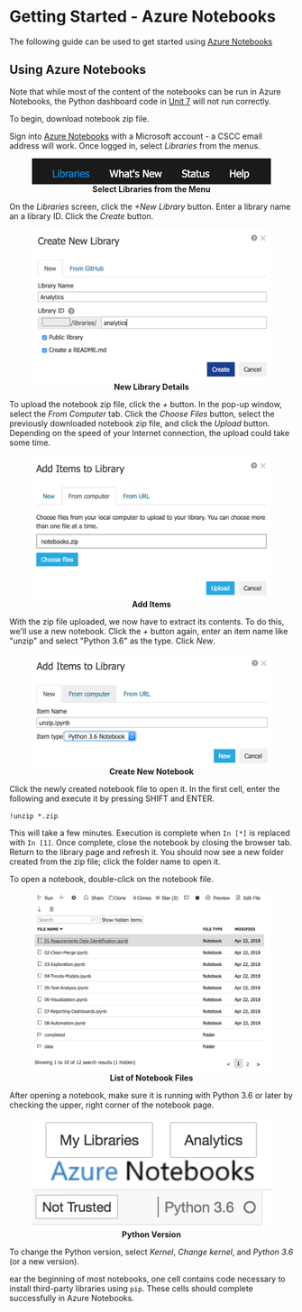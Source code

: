 # Getting Started - Azure Notebooks

The following guide can be used to get started using
[Azure Notebooks](https://notebooks.azure.com)

## Using Azure Notebooks

Note that while most of the content of the notebooks can be run in Azure
Notebooks, the Python dashboard code in [Unit 7](07-Reporting-Dashboards.ipynb)
will not run correctly.

To begin, download notebook zip file.

Sign into [Azure Notebooks](https://notebooks.azure.com) with a Microsoft
account - a CSCC email address will work. Once logged in, select *Libraries*
from the menus.

<figure>
  <img style="display: block; margin-left: auto; margin-right: auto;" src="./images/00-azure-libraries.png" alt="azure menu">
  <figcaption style="text-align: center; font-weight: bold">Select Libraries from the Menu</figcaption>
</figure>

On the *Libraries* screen, click the *+New Library* button. Enter a library
name an a library ID.  Click the *Create* button.

<figure>
  <img style="display: block; margin-left: auto; margin-right: auto;" src="./images/00-azure-new-library.png" alt="create library">
  <figcaption style="text-align: center; font-weight: bold">New Library Details</figcaption>
</figure>

To upload the notebook zip file, click the *+* button. In the pop-up window,
select the *From Computer* tab. Click the *Choose Files* button, select the
previously downloaded notebook zip file, and click the *Upload* button.
Depending on the speed of your Internet connection, the upload could take some
time.

<figure>
  <img style="display: block; margin-left: auto; margin-right: auto;" src="./images/00-azure-add-items.png" alt="add items">
  <figcaption style="text-align: center; font-weight: bold">Add Items</figcaption>
</figure>

With the zip file uploaded, we now have to extract its contents.  To do this,
we'll use a new notebook.  Click the *+* button again, enter an item name like
"unzip" and select "Python 3.6" as the type.  Click *New*.

<figure>
  <img style="display: block; margin-left: auto; margin-right: auto;" src="./images/00-azure-new-notebook.png" alt="new notebook">
  <figcaption style="text-align: center; font-weight: bold">Create New Notebook</figcaption>
</figure>

Click the newly created notebook file to open it. In the first cell, enter the
following and execute it by pressing SHIFT and ENTER. 

``` ipython
!unzip *.zip
```

This will take a few minutes. Execution is complete when `In [*]` is replaced
with `In [1]`.  Once complete, close the notebook by closing the browser tab.
Return to the library page and refresh it. You should now see a new folder
created from the zip file; click the folder name to open it. 

To open a notebook, double-click on the notebook file.

<figure>
  <img style="display: block; margin-left: auto; margin-right: auto;" src="./images/00-azure-file-list.png" alt="notebook files">
  <figcaption style="text-align: center; font-weight: bold">List of Notebook Files</figcaption>
</figure>

After opening a notebook, make sure it is running with Python 3.6 or later by
checking the upper, right corner of the notebook page.

<figure>
  <img style="display: block; margin-left: auto; margin-right: auto;" src="./images/00-azure-python.png" alt="python version">
  <figcaption style="text-align: center; font-weight: bold">Python Version</figcaption>
</figure>

To change the Python version, select *Kernel*, *Change kernel*, and
*Python 3.6* (or a new version).

ear the beginning of most notebooks, one cell contains code necessary to
install third-party libraries using `pip`. These cells should complete
successfully in Azure Notebooks.
